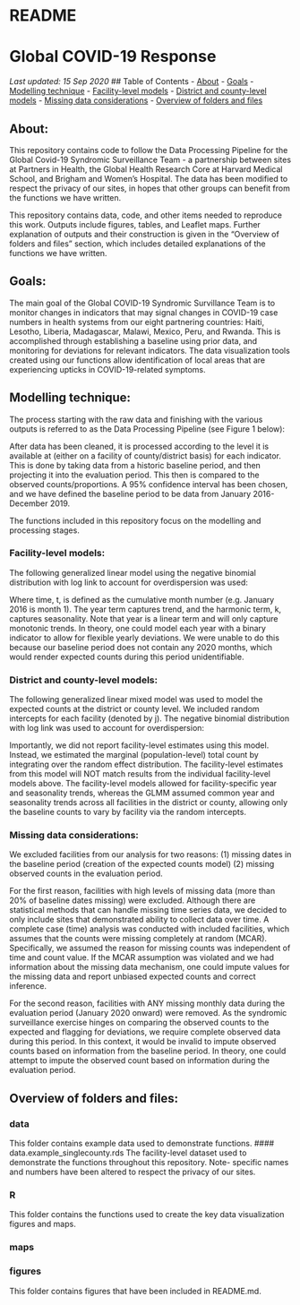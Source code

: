 README
================

# Global COVID-19 Response

*Last updated: 15 Sep 2020* \#\# Table of Contents - [About](#About) -
[Goals](#Goals) - [Modelling technique](#Modelling-technique) -
[Facility-level models](#Facility-level-models) - [District and
county-level models](#District-and-county-level-models) - [Missing data
considerations](#Missing-data-considerations) - [Overview of folders and
files](#Overview-of-folders-and-files)

## About:

This repository contains code to follow the Data Processing Pipeline for
the Global Covid-19 Syndromic Surveillance Team - a partnership between
sites at Partners in Health, the Global Health Research Core at Harvard
Medical School, and Brigham and Women’s Hospital. The data has been
modified to respect the privacy of our sites, in hopes that other groups
can benefit from the functions we have written.

This repository contains data, code, and other items needed to reproduce
this work. Outputs include figures, tables, and Leaflet maps. Further
explanation of outputs and their construction is given in the “Overview
of folders and files” section, which includes detailed explanations of
the functions we have written.

## Goals:

The main goal of the Global COVID-19 Syndromic Survillance Team is to
monitor changes in indicators that may signal changes in COVID-19 case
numbers in health systems from our eight partnering countries: Haiti,
Lesotho, Liberia, Madagascar, Malawi, Mexico, Peru, and Rwanda. This is
accomplished through establishing a baseline using prior data, and
monitoring for deviations for relevant indicators. The data
visualization tools created using our functions allow identification of
local areas that are experiencing upticks in COVID-19-related symptoms.

## Modelling technique:

The process starting with the raw data and finishing with the various
outputs is referred to as the Data Processing Pipeline (see Figure 1
below):

After data has been cleaned, it is processed according to the level it
is available at (either on a facility of county/district basis) for each
indicator. This is done by taking data from a historic baseline period,
and then projecting it into the evaluation period. This then is compared
to the observed counts/proportions. A 95% confidence interval has been
chosen, and we have defined the baseline period to be data from January
2016-December 2019.

The functions included in this repository focus on the modelling and
processing stages.

### Facility-level models:

The following generalized linear model using the negative binomial
distribution with log link to account for overdispersion was used:

Where time, t, is defined as the cumulative month number (e.g. January
2016 is month 1). The year term captures trend, and the harmonic term,
k, captures seasonality. Note that year is a linear term and will only
capture monotonic trends. In theory, one could model each year with a
binary indicator to allow for flexible yearly deviations. We were unable
to do this because our baseline period does not contain any 2020 months,
which would render expected counts during this period unidentifiable.

### District and county-level models:

The following generalized linear mixed model was used to model the
expected counts at the district or county level. We included random
intercepts for each facility (denoted by j). The negative binomial
distribution with log link was used to account for overdispersion:

Importantly, we did not report facility-level estimates using this
model. Instead, we estimated the marginal (population-level) total count
by integrating over the random effect distribution. The facility-level
estimates from this model will NOT match results from the individual
facility-level models above. The facility-level models allowed for
facility-specific year and seasonality trends, whereas the GLMM assumed
common year and seasonality trends across all facilities in the district
or county, allowing only the baseline counts to vary by facility via the
random intercepts.

### Missing data considerations:

We excluded facilities from our analysis for two reasons: (1) missing
dates in the baseline period (creation of the expected counts model) (2)
missing observed counts in the evaluation period.

For the first reason, facilities with high levels of missing data (more
than 20% of baseline dates missing) were excluded. Although there are
statistical methods that can handle missing time series data, we decided
to only include sites that demonstrated ability to collect data over
time. A complete case (time) analysis was conducted with included
facilities, which assumes that the counts were missing completely at
random (MCAR). Specifically, we assumed the reason for missing counts
was independent of time and count value. If the MCAR assumption was
violated and we had information about the missing data mechanism, one
could impute values for the missing data and report unbiased expected
counts and correct inference.

For the second reason, facilities with ANY missing monthly data during
the evaluation period (January 2020 onward) were removed. As the
syndromic surveillance exercise hinges on comparing the observed counts
to the expected and flagging for deviations, we require complete
observed data during this period. In this context, it would be invalid
to impute observed counts based on information from the baseline period.
In theory, one could attempt to impute the observed count based on
information during the evaluation period.

## Overview of folders and files:

### data

This folder contains example data used to demonstrate functions.
\#\#\#\# data.example\_singlecounty.rds The facility-level dataset used
to demonstrate the functions throughout this repository. Note- specific
names and numbers have been altered to respect the privacy of our sites.

### R

This folder contains the functions used to create the key data
visualization figures and maps.

### maps

### figures

This folder contains figures that have been included in README.md.
